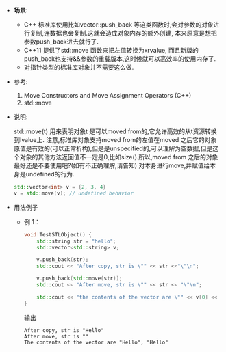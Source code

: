 + **场景**: 
    + C++ 标准库使用比如vector::push_back 等这类函数时,会对参数的对象进行复制,连数据也会复制.这就会造成对象内存的额外创建, 本来原意是想把参数push_back进去就行了.
    + C++11 提供了std::move 函数来把左值转换为xrvalue, 而且新版的push_back也支持&&参数的重载版本,这时候就可以高效率的使用内存了.
    + 对指针类型的标准库对象并不需要这么做.

+ 参考:
  1. Move Constructors and Move Assignment Operators (C++)
  2. std::move

+ 说明:

    std::move(t) 用来表明对象t 是可以moved from的,它允许高效的从t资源转换到lvalue上.
    注意,标准库对象支持moved from的左值在moved 之后它的对象原值是有效的(可以正常析构),但是是unspecified的,可以理解为空数据,但是这个对象的其他方法返回值不一定是0,比如size().所以,moved from 之后的对象最好还是不要使用吧?(如有不正确理解,请告知)
    对本身进行move,并赋值给本身是undefined的行为.

    ```cpp
    std::vector<int> v = {2, 3, 4}
    v = std::move(v); // undefined behavior
    ```

+ 用法例子
  + 例 1：
    ```cpp
    void TestSTLObject() {
        std::string str = "hello";
        std::vector<std::string> v;

        v.push_back(str);
        std::cout << "After copy, str is \"" << str <<"\"\n";

        v.push_back(std::move(str));
        std::cout << "After move, str is \"" << str << "\"\n";

        std::cout << "the contents of the vector are \"" << v[0] << "\", \"" << v[1] << "\"\n";
    }
    ```
    输出
    ```
    After copy, str is "Hello"
    After move, str is ""
    The contents of the vector are "Hello", "Hello"
    ```
    